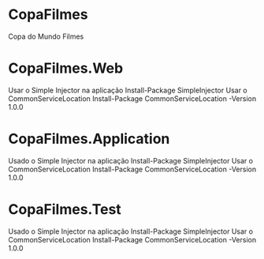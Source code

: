 # CopaFilmes
Copa do Mundo Filmes 

# CopaFilmes.Web
Usar o Simple Injector na aplicação Install-Package SimpleInjector
Usar o CommonServiceLocation Install-Package CommonServiceLocation -Version 1.0.0	

# CopaFilmes.Application
Usado o Simple Injector na aplicação Install-Package SimpleInjector
Usar o CommonServiceLocation Install-Package CommonServiceLocation -Version 1.0.0	

# CopaFilmes.Test
 Usado o Simple Injector na aplicação Install-Package SimpleInjector
 Usar o CommonServiceLocation Install-Package CommonServiceLocation -Version 1.0.0	
